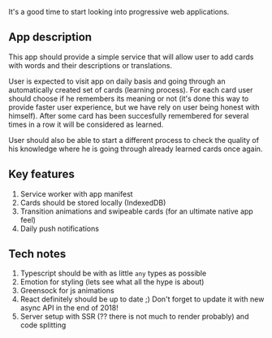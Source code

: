 It's a good time to start looking into progressive web applications.

## App description

This app should provide a simple service that will allow user to add cards with words and their descriptions or translations.


User is expected to visit app on daily basis and going through an automatically created set of cards (learning process).
For each card user should choose if he remembers its meaning or not (it's done this way to provide faster user experience, but we have rely on user being honest with himself).
After some card has been succesfully remembered for several times in a row it will be considered as learned.


User should also be able to start a different process to check the quality of his knowledge where he is going through already learned cards once again.

## Key features
1. Service worker with app manifest
2. Cards should be stored locally (IndexedDB)
3. Transition animations and swipeable cards (for an ultimate native app feel)
4. Daily push notifications

## Tech notes
1. Typescript should be with as little `any` types as possible
2. Emotion for styling (lets see what all the hype is about)
3. Greensock for js animations
4. React definitely should be up to date ;) Don't forget to update it with new async API in the end of 2018!
5. Server setup with SSR (?? there is not much to render probably) and code splitting
